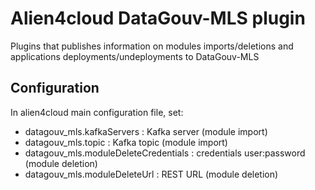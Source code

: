 # Alien4cloud DataGouv-MLS plugin

Plugins that publishes information on modules imports/deletions and applications deployments/undeployments to DataGouv-MLS

## Configuration
In alien4cloud main configuration file, set:

- datagouv_mls.kafkaServers : Kafka server (module import)
- datagouv_mls.topic : Kafka topic (module import)
- datagouv_mls.moduleDeleteCredentials : credentials user:password (module deletion)
- datagouv_mls.moduleDeleteUrl : REST URL (module deletion)
